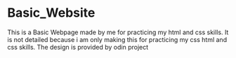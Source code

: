 # Basic_Website

This is a Basic Webpage made by me for practicing my html and css skills. It is not detailed because i am only making this for practicing my css html and css skills. The design is provided by odin project